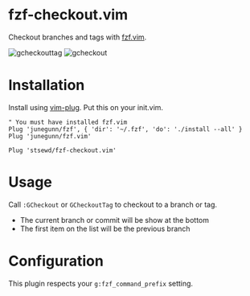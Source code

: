 # fzf-checkout.vim

Checkout branches and tags with [fzf.vim](https://github.com/junegunn/fzf.vim).

![gcheckouttag](https://user-images.githubusercontent.com/4975310/76155099-68186e00-60b5-11ea-84fa-b61cfe7a3e02.png)
![gcheckout](https://user-images.githubusercontent.com/4975310/76155101-72d30300-60b5-11ea-8941-9171f5b8e08c.png)

# Installation

Install using [vim-plug](https://github.com/junegunn/vim-plug). Put this on your init.vim.

```vim
" You must have installed fzf.vim
Plug 'junegunn/fzf', { 'dir': '~/.fzf', 'do': './install --all' }
Plug 'junegunn/fzf.vim'

Plug 'stsewd/fzf-checkout.vim'
```

# Usage

Call `:GCheckout` or `GCheckoutTag` to checkout to a branch or tag.

- The current branch or commit will be show at the bottom
- The first item on the list will be the previous branch

# Configuration

This plugin respects your `g:fzf_command_prefix` setting.
